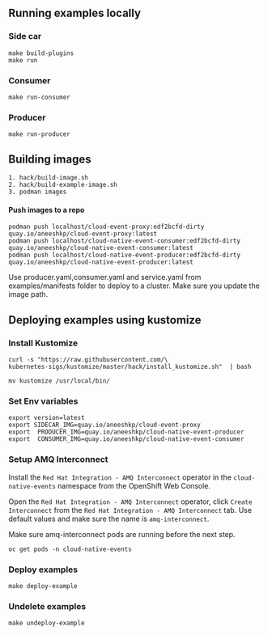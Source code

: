 ## Running examples locally

### Side car
```shell
make build-plugins
make run
```
### Consumer
```shell
make run-consumer
```
### Producer
```shell
make run-producer
```

## Building images 
```shell
1. hack/build-image.sh
2. hack/build-example-image.sh
3. podman images
```
#### Push images to a repo

```shell
podman push localhost/cloud-event-proxy:edf2bcfd-dirty quay.io/aneeshkp/cloud-event-proxy:latest
podman push localhost/cloud-native-event-consumer:edf2bcfd-dirty quay.io/aneeshkp/cloud-native-event-consumer:latest
podman push localhost/cloud-native-event-producer:edf2bcfd-dirty quay.io/aneeshkp/cloud-native-event-producer:latest
```

Use producer.yaml,consumer.yaml and service.yaml from examples/manifests folder to deploy to a cluster.
Make sure you update the image path.


## Deploying examples using kustomize

### Install Kustomize
```shell
curl -s "https://raw.githubusercontent.com/\
kubernetes-sigs/kustomize/master/hack/install_kustomize.sh"  | bash
 
mv kustomize /usr/local/bin/

```
### Set Env variables
```shell
export version=latest 
export SIDECAR_IMG=quay.io/aneeshkp/cloud-event-proxy
export  PRODUCER_IMG=quay.io/aneeshkp/cloud-native-event-producer
export  CONSUMER_IMG=quay.io/aneeshkp/cloud-native-event-consumer
```

### Setup AMQ Interconnect

Install the `Red Hat Integration - AMQ Interconnect` operator in the `cloud-native-events` namespace from the OpenShift Web Console.

Open the `Red Hat Integration - AMQ Interconnect` operator, click `Create Interconnect` from the `Red Hat Integration - AMQ Interconnect` tab. Use default values and make sure the name is `amq-interconnect`.

Make sure amq-interconnect pods are running before the next step.
```shell
oc get pods -n cloud-native-events
```

### Deploy examples
```shell
make deploy-example
```

### Undelete examples
```shell
make undeploy-example
```


